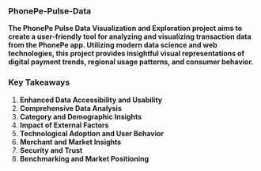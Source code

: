 ### PhonePe-Pulse-Data
**The PhonePe Pulse Data Visualization and Exploration project aims to create a user-friendly tool for analyzing and visualizing transaction data from the PhonePe app. Utilizing modern data science and web technologies, this project provides insightful visual representations of digital payment trends, regional usage patterns, and consumer behavior.**

### Key Takeaways
1. **Enhanced Data Accessibility and Usability**
2. **Comprehensive Data Analysis**
3. **Category and Demographic Insights**
4. **Impact of External Factors**
5. **Technological Adoption and User Behavior**
6. **Merchant and Market Insights**
7. **Security and Trust**
8. **Benchmarking and Market Positioning**
